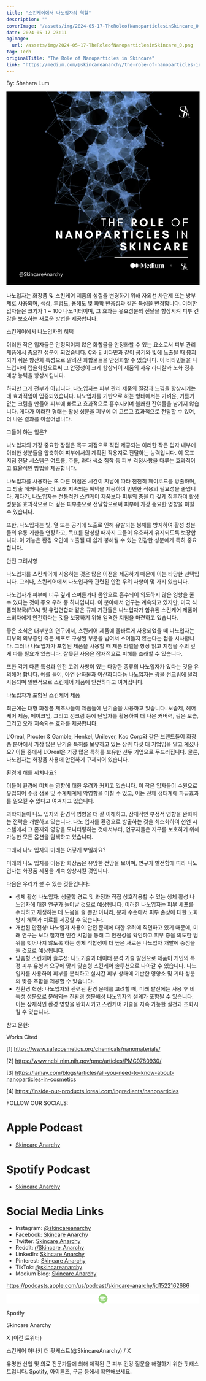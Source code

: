 ```yaml
---
title: "스킨케어에서 나노입자의 역할"
description: ""
coverImage: "/assets/img/2024-05-17-TheRoleofNanoparticlesinSkincare_0.png"
date: 2024-05-17 23:11
ogImage: 
  url: /assets/img/2024-05-17-TheRoleofNanoparticlesinSkincare_0.png
tag: Tech
originalTitle: "The Role of Nanoparticles in Skincare"
link: "https://medium.com/@skincareanarchy/the-role-of-nanoparticles-in-skincare-bb72775b2d02"
---
```



By: Shahara Lum

![The Role of Nanoparticles in Skincare](/assets/img/2024-05-17-TheRoleofNanoparticlesinSkincare_0.png)

나노입자는 화장품 및 스킨케어 제품의 성질을 변경하기 위해 자외선 차단제 또는 방부제로 사용되며, 색상, 투명도, 용해도 및 화학 반응성과 같은 특성을 변경합니다. 이러한 입자들은 크기가 1 ~ 100 나노미터이며, 그 효과는 유효성분의 전달을 향상시켜 피부 건강을 보호하는 새로운 방법을 제공합니다.

스킨케어에서 나노입자의 혜택

<div class="content-ad"></div>

이러한 작은 입자들은 안정적이지 않은 화합물을 안정화할 수 있는 요소로서 피부 관리 제품에서 중요한 성분이 되었습니다. C와 E 비타민과 같이 공기와 빛에 노출될 때 붕괴되기 쉬운 항산화 특성으로 알려진 화합물들을 안정화할 수 있습니다. 이 비타민들을 나노입자에 캡슐화함으로써 그 안정성이 크게 향상되어 제품의 자유 라디칼과 노화 징후 예방 능력을 향상시킵니다.

하지만 그게 전부가 아닙니다. 나노입자는 피부 관리 제품의 질감과 느낌을 향상시키는 데 효과적임이 입증되었습니다. 나노입자를 기반으로 하는 형태에서는 가벼운, 기름기 없는 크림을 만들어 피부에 빠르고 효과적으로 흡수시키며 불쾌한 잔여물을 남기지 않습니다. 게다가 이러한 형태는 활성 성분을 피부에 더 고르고 효과적으로 전달할 수 있어, 더 나은 결과를 이끌어냅니다.

그들이 하는 일은?

나노입자의 가장 중요한 장점은 목표 지점으로 직접 제공되는 이러한 작은 입자 내부에 이러한 성분들을 압축하여 피부에서의 계획된 작용지로 전달하는 능력입니다. 이 목표 지점 전달 시스템은 여드름, 주름, 과다 색소 침착 등 피부 걱정사항을 다루는 효과적이고 효율적인 방법을 제공합니다.

<div class="content-ad"></div>

나노입자를 사용하는 또 다른 이점은 시간이 지남에 따라 천천히 페이로드를 방출하며, 그 방출 메커니즘은 더 오래 지속되는 혜택을 제공하여 빈번한 적용의 필요성을 줄입니다. 게다가, 나노입자는 전통적인 스킨케어 제품보다 피부의 층을 더 깊게 침투하여 활성 성분을 효과적으로 더 깊은 피부층으로 전달함으로써 피부에 가장 중요한 영향을 미칠 수 있습니다.

또한, 나노입자는 빛, 열 또는 공기에 노출로 인해 유발되는 붕해를 방지하여 활성 성분들의 유통 기한을 연장하고, 목표를 달성할 때까지 그들이 유효하게 유지되도록 보장합니다. 이 기능은 환경 요인에 노출될 때 쉽게 붕해될 수 있는 민감한 성분에게 특히 중요합니다.

안전 고려사항

나노입자를 스킨케어에 사용하는 것은 많은 이점을 제공하기 때문에 이는 타당한 선택입니다. 그러나, 스킨케어에서 나노입자와 관련된 안전 우려 사항이 몇 가지 있습니다.

<div class="content-ad"></div>

나노입자가 피부에 너무 깊게 스며들거나 몸안으로 흡수되어 의도하지 않은 영향을 줄 수 있다는 것이 주요 우려 중 하나입니다. 이 분야에서 연구는 계속되고 있지만, 미국 식품의약국(FDA) 및 유럽연합과 같은 규제 기관들은 나노입자가 함유된 스킨케어 제품이 소비자에게 안전하다는 것을 보장하기 위해 엄격한 지침을 마련하고 있습니다.

좋은 소식은 대부분의 연구에서, 스킨케어 제품에 올바르게 사용되었을 때 나노입자는 피부의 외부층인 죽은 세포로 구성된 부분을 넘어서 스며들지 않는다는 점을 시사합니다. 그러나 나노입자가 포함된 제품을 사용할 때 제품 라벨을 항상 읽고 지침을 주의 깊게 따를 필요가 있습니다. 잘못된 사용은 잠재적으로 피해를 초래할 수 있습니다.

또한 각기 다른 특성과 안전 고려 사항이 있는 다양한 종류의 나노입자가 있다는 것을 유의해야 합니다. 예를 들어, 아연 산화물과 이산화티타늄 나노입자는 광물 선크림에 널리 사용되며 일반적으로 스킨케어 제품에 안전하다고 여겨집니다.


나노입자가 포함된 스킨케어 제품


<div class="content-ad"></div>

최근에는 대형 화장품 제조사들이 제품들에 난기술을 사용하고 있습니다. 보습제, 헤어 케어 제품, 메이크업, 그리고 선크림 등에 난입자를 활용하여 더 나은 커버력, 깊은 보습, 그리고 오래 지속되는 효과를 제공합니다.

L’Oreal, Procter & Gamble, Henkel, Unilever, Kao Corp와 같은 브랜드들이 화장품 분야에서 가장 많은 난기술 특허를 보유하고 있는 상위 다섯 대 기업임을 알고 계셨나요? 이들 중에서 L’Oreal은 가장 많은 특허를 보유한 선두 기업으로 두드러집니다. 물론, 나노입자는 화장품 사용에 안전하게 규제되어 있습니다.

환경에 해를 끼치나요?

이들이 환경에 미치는 영향에 대한 우려가 커지고 있습니다. 이 작은 입자들이 수원으로 유입되어 수생 생물 및 수계체계에 악영향을 미칠 수 있고, 이는 전체 생태계에 파급효과를 일으킬 수 있다고 여겨지고 있습니다.

<div class="content-ad"></div>

과학자들이 나노 입자의 환경적 영향을 더 잘 이해하고, 잠재적인 부정적 영향을 완화하는 전략을 개발하고 있습니다. 나노 입자를 환경으로 방출하는 것을 최소화하여 천연 시스템에서 그 존재와 영향을 모니터링하는 것에서부터, 연구자들은 지구를 보호하기 위해 가능한 모든 옵션을 탐색하고 있습니다.

그래서 나노 입자의 미래는 어떻게 보일까요?

미래의 나노 입자를 이용한 화장품은 유망한 전망을 보이며, 연구가 발전함에 따라 나노 입자는 화장품 제품을 계속 향상시킬 것입니다.

다음은 우리가 볼 수 있는 것들입니다:

<div class="content-ad"></div>

- 생체 활성 나노입자: 생물학 경로 및 과정과 직접 상호작용할 수 있는 생체 활성 나노입자에 대한 연구가 늘어날 것으로 예상됩니다. 이러한 나노입자는 피부 세포를 수리하고 재생하는 데 도움을 줄 뿐만 아니라, 분자 수준에서 피부 손상에 대한 노화 방지 혜택과 치료를 제공할 수 있습니다.
- 개선된 안전성: 나노입자 사용이 안전 문제에 대한 우려에 직면하고 있기 때문에, 미래 연구는 보다 철저한 인간 시험을 통해 그 안전성을 확인하고 피부 층을 의도한 범위를 벗어나지 않도록 하는 생체 적합성이 더 높은 새로운 나노입자 개발에 중점을 둘 것으로 예상됩니다.
- 맞춤형 스킨케어 솔루션: 나노기술과 데이터 분석 기술 발전으로 제품이 개인의 특정 피부 유형과 요구에 맞게 맞춤형 스킨케어 솔루션으로 나아갈 수 있습니다. 나노입자를 사용하여 피부를 분석하고 실시간 피부 상태에 기반한 영양소 및 기타 성분의 맞춤 조합을 제공할 수 있습니다.
- 친환경 혁신: 나노입자와 관련된 환경 문제를 고려할 때, 미래 발전에는 사용 후 비독성 성분으로 분해되는 친환경 생분해성 나노입자의 설계가 포함될 수 있습니다. 이는 잠재적인 환경 영향을 완화시키고 스킨케어 기술을 지속 가능한 실천과 조화시킬 수 있습니다.

참고 문헌:

Works Cited

[1] https://www.safecosmetics.org/chemicals/nanomaterials/

<div class="content-ad"></div>

[2] https://www.ncbi.nlm.nih.gov/pmc/articles/PMC9780930/

[3] https://lamav.com/blogs/articles/all-you-need-to-know-about-nanoparticles-in-cosmetics

[4] https://inside-our-products.loreal.com/ingredients/nanoparticles

FOLLOW OUR SOCIALS:

<div class="content-ad"></div>

# Apple Podcast
- [Skincare Anarchy](https://podcasts.apple.com/us/podcast/skincare-anarchy/id1522162686)

# Spotify Podcast
- [Skincare Anarchy](https://open.spotify.com/show/298oIu74qjd3pXaaBMDr19)

# Social Media Links
- Instagram: [@skincareanarchy](https://www.instagram.com/skincareanarchy/?hl=en)
- Facebook: [Skincare Anarchy](https://www.facebook.com/skincareanarchhy/)
- Twitter: [Skincare Anarchy](https://twitter.com/SkincareAnarchy)
- Reddit: [r/Skincare_Anarchy](https://www.reddit.com/r/Skincare_Anarchy/)
- LinkedIn: [Skincare Anarchy](https://www.linkedin.com/company/skincareanarchy/)
- Pinterest: [Skincare Anarchy](https://cz.pinterest.com/skincareanarchy/_created/)
- TikTok: [@skincareanarchy](https://www.tiktok.com/@skincareanarchy)
- Medium Blog: [Skincare Anarchy](https://skincareanarchy.medium.com)

<div class="content-ad"></div>

https://podcasts.apple.com/us/podcast/skincare-anarchy/id1522162686

![Skincare Anarchy](/assets/img/2024-05-17-TheRoleofNanoparticlesinSkincare_1.png)

Spotify

Skincare Anarchy

<div class="content-ad"></div>

X (이전 트위터)

스킨케어 아나키 더 팟캐스트(@SkincareAnarchy) / X

유명한 산업 및 의료 전문가들에 의해 제작된 큰 피부 건강 질문을 해결하기 위한 팟캐스트입니다. Spotify, 아이튠즈, 구글 등에서 확인해보세요.